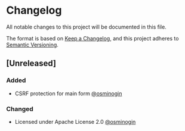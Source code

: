 # Changelog

All notable changes to this project will be documented in this file.

The format is based on [Keep a Changelog](https://keepachangelog.com/en/1.0.0/),
and this project adheres to [Semantic Versioning](https://semver.org/spec/v2.0.0.html).

## [Unreleased]
### Added
- CSRF protection for main form [@osminogin](https://github.com/osminogin)

### Changed
- Licensed under Apache License 2.0 [@osminogin](https://github.com/osminogin)